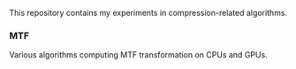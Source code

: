 This repository contains my experiments in compression-related algorithms.

### MTF
Various algorithms computing MTF transformation on CPUs and GPUs.
